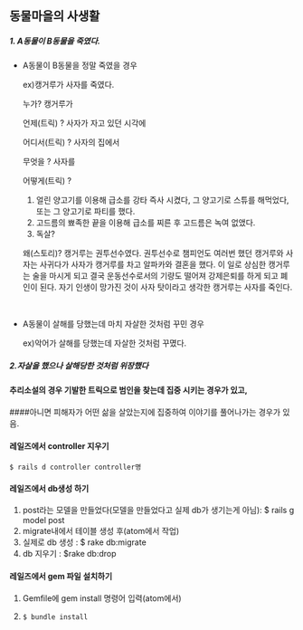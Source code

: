 ## 동물마을의 사생활

##### 1. A동물이 B동물을 죽였다.

* A동물이 B동물을 정말 죽였을 경우

  ex)캥거루가 사자를 죽였다.

  누가? 캥거루가

  언제(트릭) ? 사자가 자고 있던 시각에

  어디서(트릭) ? 사자의 집에서

  무엇을 ? 사자를

  어떻게(트릭) ? 

  1. 얼린 양고기를 이용해 급소를 강타 즉사 시켰다, 그 양고기로 스튜를 해먹었다, 또는 그 									            양고기로 파티를 했다.
  2. 고드름의 뾰족한 끝을 이용해 급소를 찌른 후 고드름은 녹여 없앴다.
  3. 독살?

  왜(스토리)? 캥거루는 권투선수였다.  권투선수로 챔피언도 여러번 했던 캥거루와 사자는 사귀다가 사자가 캥거루를 차고 알파카와 결혼을 했다.  이 일로 상심한 캥거루는 술을 마시게 되고 결국 운동선수로서의 기량도 떨어져 강제은퇴를 하게 되고 폐인이 된다. 자기 인생이 망가진 것이 사자 탓이라고 생각한 캥거루는 사자를 죽인다.

  ​

* A동물이 살해를 당했는데 마치 자살한 것처럼 꾸민 경우

  ex)악어가 살해를 당했는데 자살한 것처럼 꾸몄다.



##### 2.자살을 했으나 살해당한 것처럼 위장했다











#### 추리소설의 경우 기발한 트릭으로 범인을 찾는데 집중 시키는 경우가 있고,

####아니면 피해자가 어떤 삶을 살았는지에 집중하여 이야기를 풀어나가는 경우가 있음.



#### 레일즈에서 controller 지우기

```console
$ rails d controller controller명
```



#### 레일즈에서 db생성 하기

1. post라는 모델을 만들었다(모델을 만들었다고 실제 db가 생기는게 아님): $ rails g model post
2. migrate내에서 테이블 생성 후(atom에서 작업)
3. 실제로 db 생성 : $ rake db:migrate
4. db 지우기 : $rake db:drop

#### 레일즈에서 gem 파일 설치하기

1. Gemfile에 gem install 명령어 입력(atom에서)

2. ```console
   $ bundle install
   ```

   ​



